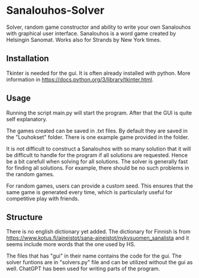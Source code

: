 # Sanalouhos-Solver
Solver, random game constructor and ability to write your own Sanalouhos with graphical user interface. Sanalouhos is a word game created by Helsingin Sanomat. Works also for Strands by New York times.

## Installation
Tkinter is needed for the gui. It is often already installed with python. More information in https://docs.python.org/3/library/tkinter.html.

## Usage

Running the script main.py will start the program. After that the GUI is quite self explanatory. 

The games created can be saved in .txt files. By default they are saved in the "Louhokset" folder. There is one example game provided in the folder.

It is not difficult to construct a Sanalouhos with so many solution that it will be difficult to handle for the program if all solutions are requested. Hence be a bit carefull when solving for all solutions. The solver is generally fast for finding all solutions. For example, there should be no such problems in the random games.

For random games, users can provide a custom seed. This ensures that the same game is generated every time, which is particularly useful for competitive play with friends.

## Structure

There is no english dictionary yet added. The dictionary for Finnish is from https://www.kotus.fi/aineistot/sana-aineistot/nykysuomen_sanalista and it seems include more words that the one used by HS.

The files that has "gui" in their name contains the code for the gui. The solver funtions are in "solvers.py" file and can be utilized without the gui as well. ChatGPT has been used for writing parts of the program. 
